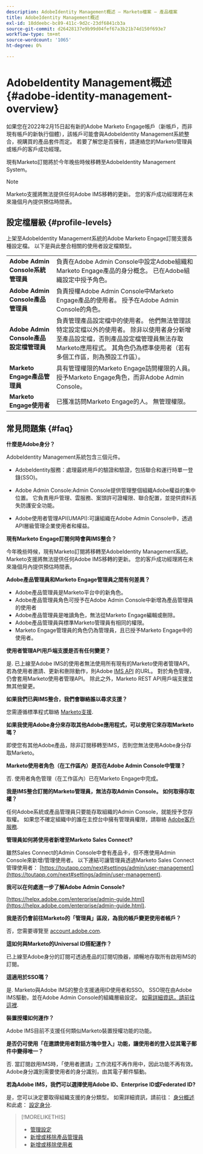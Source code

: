 ```yaml
---
description: AdobeIdentity Management概述 — Marketo檔案 — 產品檔案
title: AdobeIdentity Management概述
exl-id: 18ddeebc-bc89-411c-9d2c-23df6841cb3a
source-git-commit: d26428137e9b99d04fef67a3b21b74d150f693e7
workflow-type: tm+mt
source-wordcount: '1065'
ht-degree: 0%

---
```


# AdobeIdentity Management概述 {#adobe-identity-management-overview}

如果您在2022年2月15日起有新的Adobe Marketo Engage帳戶（新帳戶，而非現有帳戶的新執行個體），該帳戶可能會與AdobeIdentity Management系統整合，視購買的產品套件而定。 若要了解您是否擁有，請連絡您的Marketo管理員或帳戶的客戶成功經理。

現有Marketo訂閱將於今年晚些時候移轉至AdobeIdentity Management System。

>[!NOTE]
>
>Marketo支援將無法提供任何Adobe IMS移轉的更新。 您的客戶成功經理將在未來幾個月內提供預估時間表。

## 設定檔層級 {#profile-levels}

上架至AdobeIdentity Management系統的Adobe Marketo Engage訂閱支援各種設定檔。 以下是與此整合相關的使用者設定檔類型。

<table>
 <tr>
  <td><strong>Adobe Admin Console系統管理員</strong></td>
  <td>負責在Adobe Admin Console中設定Adobe組織和Marketo Engage產品的身分概念。 已在Adobe組織設定中授予角色。</td>
 </tr>
 <tr>
  <td><strong>Adobe Admin Console產品管理員</strong></td>
  <td>負責授權Adobe Admin Console中Marketo Engage產品的使用者。 授予在Adobe Admin Console的角色。</td>
 </tr>
 <tr>
  <td><strong>Adobe Admin Console產品設定檔管理員</strong></td>
  <td>負責管理產品設定檔中的使用者。 他們無法管理該特定設定檔以外的使用者。 除非以使用者身分新增至產品設定檔，否則產品設定檔管理員無法存取Marketo應用程式。 其角色仍為標準使用者（若有多個工作區，則為預設工作區）。
</td>
 </tr>
 <tr>
  <td><strong>Marketo Engage產品管理員</strong></td>
  <td>具有管理權限的Marketo Engage訪問權限的人員。 授予Marketo Engage角色，而非Adobe Admin Console。</td>
 </tr>
 <tr>
  <td><strong>Marketo Engage使用者</strong></td>
  <td>已獲准訪問Marketo Engage的人。 無管理權限。</td>
 </tr>
</table>

## 常見問題集 {#faq}

**什麼是Adobe身分？**

AdobeIdentity Management系統包含三個元件。

* AdobeIdentity服務：處理最終用戶的驗證和驗證，包括聯合和運行時單一登錄(SSO)。

* Adobe Admin Console:Admin Console提供管理整個組織Adobe權益的集中位置。 它負責用戶管理、雲服務、案頭許可證權限、聯合配置，並提供資料丟失防護安全功能。

* Adobe使用者管理API(UMAPI):可讓組織在Adobe Admin Console中，透過API層級管理企業使用者和權益。

**現有Marketo Engage訂閱何時會與IMS整合？**

今年晚些時候，現有Marketo訂閱將移轉至AdobeIdentity Management系統。 Marketo支援將無法提供任何Adobe IMS移轉的更新。 您的客戶成功經理將在未來幾個月內提供預估時間表。

**Adobe產品管理員和Marketo Engage管理員之間有何差異？**

* Adobe產品管理員是Marketo平台中的新角色。
* Adobe產品管理員角色可授予在Adobe Admin Console中新增為產品管理員的使用者
* Adobe產品管理員是唯讀角色，無法從Marketo Engage編輯或刪除。
* Adobe產品管理員與標準Marketo管理員有相同的權限。
* Marketo Engage管理員的角色仍為管理員，且已授予Marketo Engage中的使用者。

**使用者管理API用戶端支援是否有任何變更？**

是. 已上線至Adobe IMS的使用者無法使用所有現有的Marketo使用者管理API。 若為使用者邀請、更新和刪除動作，則Adobe [IMS API](https://www.adobe.io/apis/experienceplatform/umapi-new.html) 的URL。 對於角色管理，仍會套用Marketo使用者管理API。 除此之外，Marketo REST API用戶端支援並無其他變更。

**如果我們已與IMS整合，我們會聯絡誰以尋求支援？**

您需遵循標準程式聯絡 [Marketo支援](https://nation.marketo.com/t5/support/ct-p/Support).

**如果我使用Adobe身分來存取其他Adobe應用程式，可以使用它來存取Marketo嗎？**

即使您有其他Adobe產品，除非訂閱移轉至IMS，否則您無法使用Adobe身分存取Marketo。

**Marketo使用者角色（在工作區內）是否在Adobe Admin Console中管理？**

否. 使用者角色管理（在工作區內）已在Marketo Engage中完成。

**我是IMS整合訂閱的Marketo管理員，無法存取Admin Console。 如何取得存取權？**

任何Adobe系統或產品管理員只要能存取組織的Admin Console，就能授予您存取權。 如果您不確定組織中的誰在主控台中擁有管理員權限，請聯絡 [Adobe客戶服務](https://helpx.adobe.com/contact.html).

**管理員如何將使用者新增至Marketo Sales Connect?**

雖然Sales Connect的Admin Console中會有產品卡，但不應使用Admin Console來新增/管理使用者。 以下連結可讓管理員透過Marketo Sales Connect管理使用者： [https://toutapp.com/next#settings/admin/user-management](https://toutapp.com/next#settings/admin/user-management).

**我可以在何處進一步了解Adobe Admin Console?**

[https://helpx.adobe.com/enterprise/admin-guide.html](https://helpx.adobe.com/enterprise/admin-guide.html).

**我是否仍會前往Marketo的「管理員」區段，為我的帳戶變更使用者帳戶？**

否，您需要導覽至 [account.adobe.com](https://account.adobe.com).

**這如何與Marketo的Universal ID搭配運作？**

已上線至Adobe身分的訂閱可透過產品的訂閱切換器，順暢地存取所有啟用IMS的訂閱。

**這適用於SSO嗎？**

是. Marketo與Adobe IMS的整合支援通用ID使用者和SSO。 SSO現在由Adobe IMS驅動，並在Adobe Admin Console的組織層級設定。 [如需詳細資訊，請前往這裡](https://helpx.adobe.com/enterprise/using/set-up-identity.html).

**裝置授權如何運作？**

Adobe IMS目前不支援任何類似Marketo裝置授權功能的功能。

**是否仍可使用「在邀請使用者對話方塊中登入」功能，讓使用者的登入從其電子郵件中變得唯一？**

否. 當訂閱啟用IMS時，「使用者邀請」工作流程不再作用中，因此功能不再有效。 Adobe身分識別需要使用者的身分識別，由其電子郵件驅動。

**若為Adobe IMS，我們可以選擇使用Adobe ID、Enterprise ID或Federated ID?**

是，您可以決定要取得組織支援的身分類型。 如需詳細資訊，請前往： [身分概述](https://helpx.adobe.com/enterprise/using/identity.html) 和此處： [設定身分](https://helpx.adobe.com/enterprise/using/set-up-identity.html).

>[!MORELIKETHIS]
>
>* [管理設定](/help/marketo/product-docs/administration/marketo-with-adobe-identity/admin-setup.md)
>* [新增或移除產品管理員](/help/marketo/product-docs/administration/marketo-with-adobe-identity/add-or-remove-a-product-admin.md)
>* [新增或移除使用者](/help/marketo/product-docs/administration/marketo-with-adobe-identity/add-or-remove-a-user.md)

